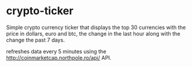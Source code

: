 # crypto-ticker

Simple crypto currency ticker that displays the top 30 currencies with the price in dollars, euro and btc, the change in the last hour along with the change the past 7 days.

refreshes data every 5 minutes using the http://coinmarketcap.northpole.ro/api/ API.
